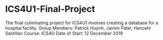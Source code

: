 # ICS4U1-Final-Project
The final culminating project for ICS4U1 involves creating a database for a hospital facility.
Group Members: Patrick Huynh, Jaimin Patel, Hencehl Santillan
Course: ICS4U
Date of Start: 12 December 2019
